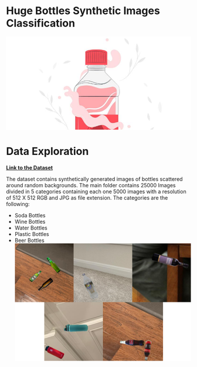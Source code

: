 # Huge Bottles Synthetic Images Classification
![](/image/dataset-cover.jpg)

# Data Exploration
 [**Link to the Dataset**](https://www.kaggle.com/datasets/vencerlanz09/bottle-synthetic-images-dataset)

The dataset contains synthetically generated images of bottles scattered around random backgrounds.
The main folder  contains 25000 Images divided in 5 categories containing each one 5000 images with a resolution of 512 X 512 RGB and JPG as file extension.
The categories are the following:
- Soda Bottles
- Wine Bottles
- Water Bottles
- Plastic Bottles
- Beer Bottles
![](/image/collage.png)
